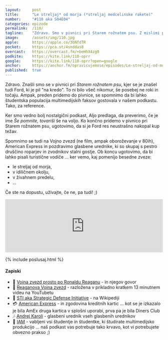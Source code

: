 ```yaml
---
layout: 	post
title:  	"Le streljaj* od morja (*streljaj medcelinske rakete)"
number: 	"#110 aka S04E04"
categories:	epizode
permalink:	/110/
tagline: 	"Zdravo. Smo v pivnici pri Starem rožnatem psu. Z mislimi pa le streljaj od morja ... četudi je to streljaj medcelinske rakete."
image:		/assets/img/110.jpg
apple:		https://apple.co/3bNfdTR
pocket:		https://pca.st/4snddas8
overcast:	https://overcast.fm/+beHhX4zg0
podkite:	https://kite.link/110-oprr
google:		https://kite.link/110-oprr?open=google
anchor:		https://anchor.fm/opravicujemose/episodes/Le-streljaj-od-morja-streljaj-medcelinske-rakete-e1kp4d5
published:	true
---
```


Zdravo. Znašli smo se v pivnici pri _Starem rožnatem psu_, kjer se je znašel tudi Ford, ki je pil "na kredo". To ni bilo všeč nikomur, še posebej ne roki in točaju. Ampak, preden pridemo do pivnice, se spomnimo da bi lahko študentska populacija multimedijskih faksov gostovala v našem podkastu. Tako, za reference.

Ker smo vedno bolj nostalgični podkast, Aljo predlaga, da preverimo, če je ime _Še pomnite, tovariši_ še na voljo. Ko končno pridemo v pivnico pri Starem rožnatem psu, ugotovimo, da si je Ford res neustrašno nakopal kup težav.

Spomnimo se tudi na Vojno zvezd (ne film, ampak oboroževanje v 80ih), American Express in pozdravimo glasbene urednike, ki so skupaj s pestro druščino roparjev in zvodnikov stalni gostje. Ob koncu ugotovimo, da bi lahko pisali turistične vodiče ... ker vemo, kaj pomenijo besedne zveze:
- le streljaj od morja,
- v idiličnem okolju,
- v živahnem predelu, 
- ... 

Če ste na dopustu, uživajte, če ne, pa tudi! ;) 

<iframe src="https://www.listennotes.com/podcasts/opravičujemo-se-za/le-streljaj-od-morja-_VEe9ZU-moF/embed/" height="170px" width="100%" style="width: 1px; min-width: 100%;" loading="lazy" frameborder="0" scrolling="no"></iframe>

{% include poslusaj.html %}

<!--break-->

#### Zapiski

- 🌌 [Vojna zvezd prosto po Ronaldu Reaganu](https://alphahistory.com/coldwar/ronald-reagan-star-wars-speech-1983/) - in njegov govor
- 📼 [Reaganova Vojna zvezd](https://www.youtube.com/watch?v=MZZs2WGhe3g) - razložena v prikladno kratkem 13 minutnem videu na YouTubetu
- 🔗 [STI aka Strategic Defense Initiative](https://en.wikipedia.org/wiki/Strategic_Defense_Initiative) - na Wikipediji
- 💳 [American Express](https://www.creditcards.com/statistics/history-of-credit-cards/) - in zgodovina kreditnih kartic ... kot se je izkazalo je bila AmEx druga kartica v splošni uporabi, prva pa je bila Diners Club
- 🎶 [Andrej Karoli](https://twitter.com/andrejkaroli) - glasbeni urednik vseh glasbenih urednikov 
- 🏫 [IAM](https://iam.si/) - vabljeni vsi študentje in študentke, ki študirate multimedijsko produkcijo ... naš podkast vas potrebuje tako krvavo, kot vi potrebujete obvezno prakso ;) 